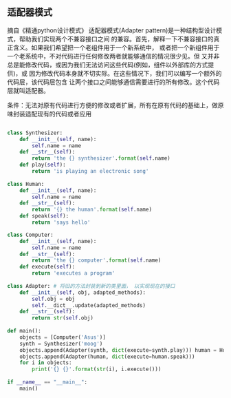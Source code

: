 ## 适配器模式
摘自《精通python设计模式》
适配器模式(Adapter pattern)是一种结构型设计模式，帮助我们实现两个不兼容接口之间 的兼容。首先，解释一下不兼容接口的真正含义。如果我们希望把一个老组件用于一个新系统中， 或者把一个新组件用于一个老系统中，不对代码进行任何修改两者就能够通信的情况很少见。但 又并非总是能修改代码，或因为我们无法访问这些代码(例如，组件以外部库的方式提供)，或 因为修改代码本身就不切实际。在这些情况下，我们可以编写一个额外的代码层，该代码层包含 让两个接口之间能够通信需要进行的所有修改。这个代码层就叫适配器。

条件：无法对原有代码进行方便的修改或者扩展，所有在原有代码的基础上，做原味封装适配现有的代码或者应用


```python

class Synthesizer: 
    def __init__(self, name):
        self.name = name
    def __str__(self):
        return 'the {} synthesizer'.format(self.name)
    def play(self):
        return 'is playing an electronic song'
    
class Human:
    def __init__(self, name):
        self.name = name
    def __str__(self):
        return '{} the human'.format(self.name)
    def speak(self):
        return 'says hello'

class Computer:
    def __init__(self, name):
        self.name = name
    def __str__(self):
        return 'the {} computer'.format(self.name)
    def execute(self):
        return 'executes a program'
    
class Adapter: # 将旧的方法封装到新的类里面， 以实现现在的接口
    def __init__(self, obj, adapted_methods):
        self.obj = obj
        self.__dict__.update(adapted_methods)
    def __str__(self):
        return str(self.obj)
    
def main():
    objects = [Computer('Asus')]
    synth = Synthesizer('moog') 
    objects.append(Adapter(synth, dict(execute=synth.play))) human = Human('Bob')
    objects.append(Adapter(human, dict(execute=human.speak)))
    for i in objects:
        print('{} {}'.format(str(i), i.execute()))
        
if __name__ == "__main__":
    main()
```
